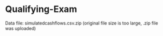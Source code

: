# Qualifying-Exam
Data file: simulatedcashflows.csv.zip (original file size is too large, .zip file was uploaded)
